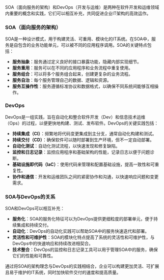 SOA（面向服务的架构）和DevOps（开发与运维）是两种在软件开发和运维领域内重要的概念和实践，它们可以相互补充，共同促进企业IT架构的高效运作。

### SOA（面向服务的架构）
SOA是一种设计模式，用于构建灵活、可重用、模块化的IT系统。在SOA中，服务是自包含的业务功能单元，可以被不同的应用程序调用。SOA的关键特点包括：

- **服务抽象**：服务通过定义良好的接口暴露功能，隐藏内部实现细节。
- **服务重用**：服务可以在不同的应用程序和业务流程中重复使用。
- **服务组合**：可以将多个服务组合起来，创建更复杂的业务流程。
- **服务自治**：每个服务管理自己的数据、逻辑和资源。
- **服务互操作性**：服务遵循标准协议和数据格式，以确保不同系统间能够互相操作。

### DevOps
DevOps是一组实践，旨在自动化和整合软件开发（Dev）和信息技术运维（Ops）的过程，以便更快地构建、测试、发布软件。DevOps的关键实践包括：

- **持续集成（CI）**：频繁地将代码变更集成到主分支，通常自动化构建和测试。
- **持续交付（CD）**：确保软件可以随时部署到生产环境，但不一定自动部署。
- **自动化测试**：自动化测试流程，以快速发现和修复缺陷。
- **监控和日志记录**：监控应用程序和基础架构的性能，记录日志以便于问题诊断。
- **基础设施即代码（IaC）**：使用代码来管理和配置基础设施，提高一致性和可重复性。
- **协作和通信**：开发和运维团队之间的紧密协作和沟通，以快速响应问题和变更需求。

### SOA与DevOps的关系
SOA和DevOps可以相互补充：

- **服务化**：SOA的服务化特征可以为DevOps提供更细粒度的部署单元，便于持续集成和持续交付。
- **自动化**：DevOps的自动化实践可以帮助SOA中的服务快速迭代和部署。
- **灵活性和可维护性**：SOA的模块化特点提高了系统的灵活性和可维护性，与DevOps中的快速响应和持续改进相契合。
- **技术整合**：DevOps的监控和日志记录工具可以用于管理SOA中的服务，确保它们的性能和可靠性。

通过将SOA的架构理念与DevOps的实践相结合，企业可以构建更加灵活、可扩展且易于维护的IT系统，同时加快软件交付的速度和提高质量。
